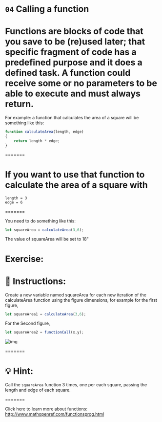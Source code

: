 # `04` Calling a function


Functions are blocks of code that you save to be (re)used later; that specific fragment of code has a predefined purpose and it does a defined task. A function could receive some or no parameters to be able to execute and must always return.
=======


For example: a function that calculates the area of a square will be something like this:

```js
function calculateArea(length, edge)
{
    return length * edge;
}
```


=======

If you want to use that function to calculate the area of a square with
=======



```
length = 3
edge = 6
```


=======


You need to do something like this:
```js
let squareArea = calculateArea(3,6);
```
The value of squareArea will be set to 18"





Exercise:
=======
# 📝 Instructions:


   Create a new variable named squareArea for each new iteration of the calculateArea function using the figure dimensions, for example for the first figure,
   ```js
let squareArea1 = calculateArea(3,6);
```
   For the Second figure,
   ```js
   let squareArea2 = functionCall(x,y);
   ```

   ![img](http://i.imgur.com/VyoJRAL.png)


=======
# 💡 Hint:


Call the `squareArea` function 3 times, one per each square, passing the length and edge of each square.

=======



Click here to learn more about functions: http://www.mathopenref.com/functionsprog.html
